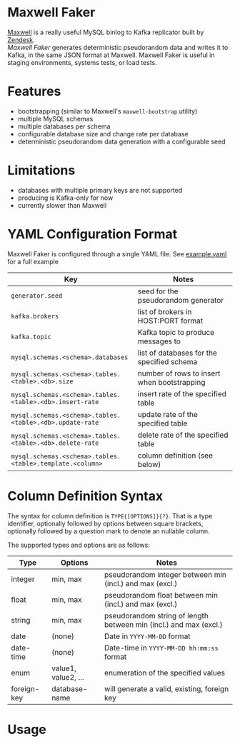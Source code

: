 Maxwell Faker
=============

[Maxwell](https://github.com/zendesk/maxwell) is a really useful MySQL binlog to Kafka replicator built by [Zendesk](https://www.zendesk.com/).  
*Maxwell Faker* generates deterministic pseudorandom data and writes it to Kafka, in the same JSON format at Maxwell.
Maxwell Faker is useful in staging environments, systems tests, or load tests.

# Features

* bootstrapping (similar to Maxwell's `maxwell-bootstrap` utility)
* multiple MySQL schemas
* multiple databases per schema
* configurable database size and change rate per database  
* deterministic pseudorandom data generation with a configurable seed 

# Limitations

* databases with multiple primary keys are not supported
* producing is Kafka-only for now
* currently slower than Maxwell

# YAML Configuration Format

Maxwell Faker is configured through a single YAML file. See [example.yaml](https://github.com/movio/maxwell-faker/blob/master/example.yaml) for a full example

| Key                                                          | Notes  |
| -------------------------------------------------------------| ------ |
| `generator.seed`                                             | seed for the pseudorandom generator |
| `kafka.brokers`                                              | list of brokers in HOST:PORT format |
| `kafka.topic`                                                | Kafka topic to produce messages to |
| `mysql.schemas.<schema>.databases`                           | list of databases for the specified schema |
| `mysql.schemas.<schema>.tables.<table>.<db>.size`            | number of rows to insert when bootstrapping |
| `mysql.schemas.<schema>.tables.<table>.<db>.insert-rate`     | insert rate of the specified table |
| `mysql.schemas.<schema>.tables.<table>.<db>.update-rate`     | update rate of the specified table |
| `mysql.schemas.<schema>.tables.<table>.<db>.delete-rate`     | delete rate of the specified table |
| `mysql.schemas.<schema>.tables.<table>.template.<column>`    | column definition (see below) |

# Column Definition Syntax

The syntax for column definition is `TYPE{[OPTIONS]}{?}`.
That is a type identifier, optionally followed by options between square brackets, optionally followed by a question mark to denote an nullable column.

The supported types and options are as follows:

| Type      | Options  | Notes |
| --------- | -------- | ----- |
| integer   | min, max | pseudorandom integer between min (incl.) and max (excl.) |
| float     | min, max | pseudorandom float between min (incl.) and max (excl.) |
| string    | min, max | pseudorandom string of length between min (incl.) and max (excl.) |
| date      | (none) | Date in `YYYY-MM-DD` format |
| date-time | (none) | Date-time in `YYYY-MM-DD hh:mm:ss` format |
| enum      | value1, value2, ... | enumeration of the specified values |
| foreign-key | database-name | will generate a valid, existing, foreign key |


# Usage
